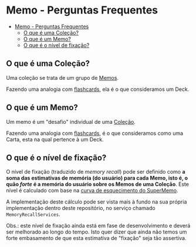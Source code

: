 # Memo - Perguntas Frequentes

- [Memo - Perguntas Frequentes](#memo---perguntas-frequentes)
  - [O que é uma Coleção?](#o-que-é-uma-coleção)
  - [O que é um Memo?](#o-que-é-um-memo)
  - [O que é o nível de fixação?](#o-que-é-o-nível-de-fixação)

## O que é uma Coleção?

Uma coleção se trata de um grupo de [Memos](#o-que-é-um-memo).

Fazendo uma analogia com [flashcards](https://en.wikipedia.org/wiki/Flashcard), ela é o que consideramos um Deck.

## O que é um Memo?

Um memo é um "desafio" individual de uma [Coleção](#o-que-é-uma-coleção).

Fazendo uma analogia com [flashcards](https://en.wikipedia.org/wiki/Flashcard), é o que consideramos como uma Carta,
esta na qual pertence à um Deck.

## O que é o nível de fixação?

O nível de fixação (traduzido de *memory recall*) pode ser definido como **a soma das estimativas de memória (do
usuário) para cada Memo, isto é, o quão _forte_ é a memória do usuário sobre os Memos de uma Coleção**. Este nível é
calculado com base na [curva de esquecimento do SuperMemo](https://supermemo.guru/wiki/Forgetting_curve).

A implementação deste cálculo pode ser vista mais à fundo na sua própria implementação dentro deste repositório, no
serviço chamado `MemoryRecallServices`.

Obs.: este nível de fixação ainda está em fase de desenvolvimento e deverá ser melhorado ao longo do tempo. Isto quer
dizer que ainda não temos um forte embasamento de que esta estimativa de "fixação" seja tão assertiva.